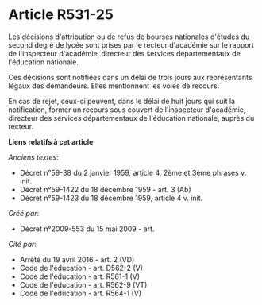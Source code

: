 # Article R531-25

Les décisions d'attribution ou de refus de bourses nationales d'études du second degré de lycée sont prises par le recteur
d'académie sur le rapport de l'inspecteur d'académie, directeur des services départementaux de l'éducation nationale.

Ces décisions sont notifiées dans un délai de trois jours aux représentants légaux des demandeurs. Elles mentionnent les
voies de recours.

En cas de rejet, ceux-ci peuvent, dans le délai de huit jours qui suit la notification, former un recours sous couvert de
l'inspecteur d'académie, directeur des services départementaux de l'éducation nationale, auprès du recteur.

**Liens relatifs à cet article**

_Anciens textes_:

  - Décret n°59-38 du 2 janvier 1959, article 4, 2ème et 3ème phrases v. init.
  - Décret n°59-1422  du 18 décembre 1959 - art. 3 (Ab)
  - Décret n°59-1423 du 18 décembre 1959, article 4 v. init.

_Créé par_:

  - Décret n°2009-553 du 15 mai 2009 - art.

_Cité par_:

  - Arrêté du 19 avril 2016 - art. 2 (VD)
  - Code de l'éducation - art. D562-2 (V)
  - Code de l'éducation - art. R561-1 (V)
  - Code de l'éducation - art. R562-9 (VT)
  - Code de l'éducation - art. R564-1 (V)
